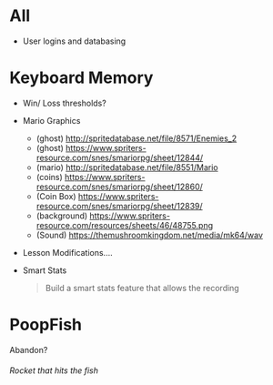 # All

- User logins and databasing


# Keyboard Memory



- Win/ Loss thresholds?


- Mario Graphics

  - (ghost) http://spritedatabase.net/file/8571/Enemies_2
  - (ghost) https://www.spriters-resource.com/snes/smariorpg/sheet/12844/
  - (mario) http://spritedatabase.net/file/8551/Mario
  - (coins) https://www.spriters-resource.com/snes/smariorpg/sheet/12860/
  - (Coin Box) https://www.spriters-resource.com/snes/smariorpg/sheet/12839/
  - (background) https://www.spriters-resource.com/resources/sheets/46/48755.png
  - (Sound) https://themushroomkingdom.net/media/mk64/wav



- Lesson Modifications....


- Smart Stats
  > Build a smart stats feature that allows the recording



# PoopFish

Abandon?

###### Rocket that hits the fish
